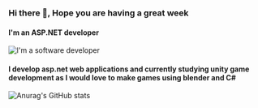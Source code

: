 ### Hi there 👋, Hope you are having a great week 
#### I'm an ASP.NET developer
![I'm a software developer](https://www.freecodecamp.org/news/content/images/2021/10/github-on-the-hunt-for-a-new-diversity-lead-developers-techworld-github-universe-png-800_450.png)
#### I develop asp.net web applications and currently studying unity game development as I would love to make games using blender and C#
![Anurag's GitHub stats](https://github-readme-stats.vercel.app/api?username=Hazem-Yasin&show_icons=true&theme=transparent)


